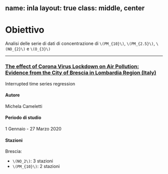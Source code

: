 name: inla
layout: true
class: middle, center
---
# Obiettivo

Analisi  delle  serie  di  dati  di  concentrazione  di  `\(PM_{10}\)`,  `\(PM_{2.5}\)`,  `\(NO_{2}\)`  e  `\(O_{3}\)`

---
### [The effect of Corona Virus Lockdown on Air Pollution: Evidence from the City of Brescia in Lombardia Region (Italy)](https://www.sciencedirect.com/science/article/pii/S1352231020305288)

Interrupted time series regression

#### Autore

Michela Cameletti

#### Periodo di studio 

1 Gennaio - 27 Marzo 2020

#### Stazioni

Brescia:

- `\(NO_2\)`: 3 stazioni
- `\(PM_{10}\)`: 2 stazioni



